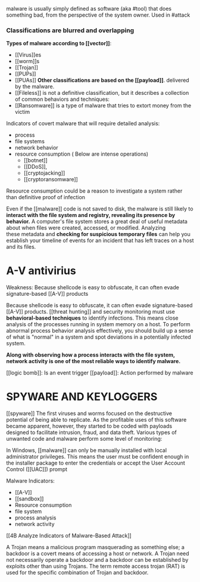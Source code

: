 malware is usually simply defined as software (aka #tool) that does something bad, from the perspective of the system owner. 
Used in #attack 

 ### Classifications are blurred and overlapping
 
 **Types of malware according to [[vector]]**:
-  [[Virus]]es 
-  [[worm]]s
-  [[Trojan]]
-  [[PUPs]]
-  [[PUAs]]
**Other classifications are based on the [[payload]]**. delivered by the malware. 
- [[Fileless]] is not a definitive classification, but it describes a collection of common behaviors and techniques:
- [[Ransomware]] is a type of malware that tries to extort money from the victim

Indicators of covert malware that will require detailed analysis:
 - process
 - file systems
 - network behavior
 - resource consumption ( Below are intense operations)
	 - [[botnet]] 
	 - [[DDoS]], 
	 - [[cryptojacking]]
	 - [[cryptoransomware]]
  
  Resource consumption could be a reason to investigate a system rather than definitive proof of infection
 
 Even if the [[malware]] code is not saved to disk, the malware is still likely to **interact with the file system and registry, revealing its presence by behavior.** A computer's file system stores a great deal of useful metadata about when files were created, accessed, or modified. Analyzing these metadata and **checking for suspicious temporary files** can help you establish your timeline of events for an incident that has left traces on a host and its files.

# A-V antivirius
Weakness: Because shellcode is easy to obfuscate, it can often evade signature-based [[A-V]] products

 Because shellcode is easy to obfuscate, it can often evade signature-based [[A-V]] products. [[threat hunting]] and security monitoring must use **behavioral-based techniques** to identify infections. This means close analysis of the processes running in system memory on a host. To perform abnormal process behavior analysis effectively, you should build up a sense of what is "normal" in a system and spot deviations in a potentially infected system.
 
 **Along with observing how a process interacts with the file system, network activity is one of the most reliable ways to identify malware.**
 
 [[logic bomb]]:  Is an event trigger
 [[payload]]:  Action performed by malware
  
  # SPYWARE AND KEYLOGGERS
[[spyware]]
The first viruses and worms focused on the destructive potential of being able to replicate. As the profitable uses of this software became apparent, however, they started to be coded with payloads designed to facilitate intrusion, fraud, and data theft. Various types of unwanted code and malware perform some level of monitoring:

In Windows, [[malware]] can only be manually installed with local administrator privileges. This means the user must be confident enough in the installer package to enter the credentials or accept the User Account Control ([[UAC]]) prompt

Malware Indicators:
- [[A-V]]
- [[sandbox]]
- Resource consumption
- file system
- process analysis
- network activity

[[4B  Analyze Indicators of Malware-Based Attack]]

A Trojan means a malicious program masquerading as something else; a backdoor is a covert means of accessing a host or network. A Trojan need not necessarily operate a backdoor and a backdoor can be established by exploits other than using Trojans. The term remote access trojan (RAT) is used for the specific combination of Trojan and backdoor.